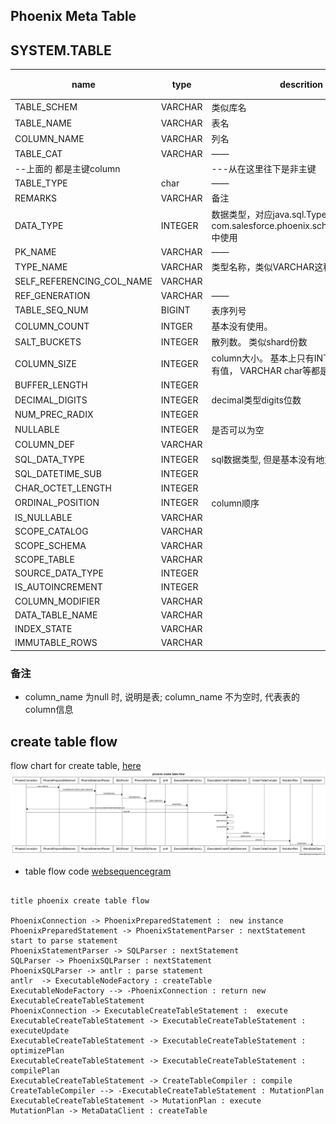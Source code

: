 
Phoenix Meta Table
---
## SYSTEM.TABLE

name | type | descrition | 标记
---|---|---|-----
TABLE_SCHEM | VARCHAR | 类似库名 | 
TABLE_NAME|VARCHAR|表名|
COLUMN_NAME|VARCHAR|列名 |
TABLE_CAT|VARCHAR| ——|
--上面的 都是主键column||---从在这里往下是非主键  |
TABLE_TYPE|char| ——|
REMARKS|VARCHAR|备注|
DATA_TYPE|INTEGER| 数据类型，对应java.sql.Types， 在com.salesforce.phoenix.schema.PDataType 中使用|
PK_NAME|VARCHAR| ——| Y
TYPE_NAME |VARCHAR|类型名称，类似VARCHAR这种|
SELF_REFERENCING_COL_NAME | VARCHAR| | Y 
REF_GENERATION|VARCHAR| ——| Y 
TABLE_SEQ_NUM| BIGINT| 表序列号
COLUMN_COUNT|INTGER| 基本没有使用。 
SALT_BUCKETS|INTEGER|散列数。 类似shard份数
COLUMN_SIZE|INTEGER| column大小。 基本上只有INTEGER这种才会有值， VARCHAR char等都是null |
BUFFER_LENGTH|INTEGER| | Y 
DECIMAL_DIGITS|INTEGER|decimal类型digits位数
NUM_PREC_RADIX|INTEGER| | Y 
NULLABLE|INTEGER| 是否可以为空| Y 
COLUMN_DEF| VARCHAR|  | Y
SQL_DATA_TYPE| INTEGER|sql数据类型, 但是基本没有地方使用 | Y 
SQL_DATETIME_SUB|INTEGER|  | Y 
CHAR_OCTET_LENGTH|INTEGER| | Y 
ORDINAL_POSITION|INTEGER|column顺序
IS_NULLABLE|VARCHAR| | Y 
SCOPE_CATALOG|VARCHAR| | Y
SCOPE_SCHEMA|VARCHAR| | Y
SCOPE_TABLE|VARCHAR| | Y
SOURCE_DATA_TYPE|INTEGER| | Y
IS_AUTOINCREMENT|INTEGER| | Y
COLUMN_MODIFIER|VARCHAR| | Y
DATA_TABLE_NAME| VARCHAR | | Y
INDEX_STATE| VARCHAR | |Y
IMMUTABLE_ROWS| VARCHAR| | Y

### 备注
* column_name 为null 时, 说明是表; column_name 不为空时, 代表表的column信息


## create table flow
flow chart for create table, [here](create_table_flow.png )
![Alt Text](create_table_flow.png)

* table flow code [websequencegram](https://www.websequencediagrams.com/)

```

title phoenix create table flow

PhoenixConnection -> PhoenixPreparedStatement :  new instance
PhoenixPreparedStatement -> PhoenixStatementParser : nextStatement start to parse statement
PhoenixStatementParser -> SQLParser : nextStatement
SQLParser -> PhoenixSQLParser : nextStatement
PhoenixSQLParser -> antlr : parse statement
antlr  -> ExecutableNodeFactory : createTable 
ExecutableNodeFactory --> -PhoenixConnection : return new ExecutableCreateTableStatement
PhoenixConnection -> ExecutableCreateTableStatement :  execute
ExecutableCreateTableStatement -> ExecutableCreateTableStatement : executeUpdate
ExecutableCreateTableStatement -> ExecutableCreateTableStatement : optimizePlan
ExecutableCreateTableStatement -> ExecutableCreateTableStatement : compilePlan
ExecutableCreateTableStatement -> CreateTableCompiler : compile
CreateTableCompiler --> -ExecutableCreateTableStatement : MutationPlan
ExecutableCreateTableStatement -> MutationPlan : execute
MutationPlan -> MetaDataClient : createTable

```



